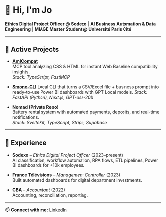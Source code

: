 # 👋 Hi, I'm Jo

**Ethics Digital Project Officer @ Sodexo** | **AI Business Automation & Data Engineering** | **MIAGE Master Student @ Université Paris Cité**

---

## 🚀 Active Projects  

- **[AmICompat](https://github.com/jolehuit/amicompat)**  
  MCP tool analyzing CSS & HTML for instant Web Baseline compatibility insights.  
  *Stack: TypeScript, FastMCP*  

- **[Smone-CLI](https://github.com/jolehuit/smone-cli)**
  Local CLI that turns a CSV/Excel file + business prompt into ready-to-use Power BI dashboards with GPT Local models.
  *Stack: FastAPI (Python), Next.js, GPT-oss-20b*
  
- **Nomad (Private Repo)**  
  Battery rental system with automated payments, deposits, and real-time notifications.  
  *Stack: SvelteKit, TypeScript, Stripe, Supabase*
  
---

## 💼 Experience  

- **Sodexo** – *Ethics Digital Project Officer* (2023–present)  
  AI classification, workflow automation, RPA flows, ETL pipelines, Power BI dashboards for +10k employees.  

- **France Télévisions** – *Management Controller* (2023)  
  Built automated dashboards for digital department investments.  

- **CBA** – *Accountant* (2022)  
  Accounting, reconciliation, reporting.
  
---
📫 **Connect with me:** [LinkedIn](https://www.linkedin.com/in/maxpenso)
